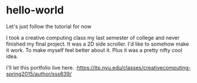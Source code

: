 # hello-world
Let's just follow the tutorial for now

I took a creative computing class my last semester of college and never finished my final project. It was a 2D side scroller. I'd like to somehow make it work. To make myself feel better about it. Plus it was a pretty nifty cool idea.

I'll let this portfolio live here. :https://itp.nyu.edu/classes/creativecomputing-spring2015/author/sss639/
